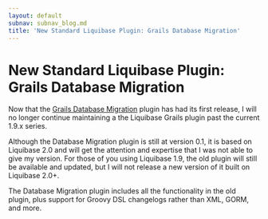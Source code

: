 ```yaml
---
layout: default
subnav: subnav_blog.md
title: 'New Standard Liquibase Plugin: Grails Database Migration'
---
```

# New Standard Liquibase Plugin: Grails Database Migration

Now that the <a href="https://grails-plugins.github.io/grails-database-migration/">Grails Database Migration</a> plugin has had its first release, I will no longer continue maintaining a the Liquibase Grails plugin past the current 1.9.x series.


Although the Database Migration plugin is still at version 0.1, it is based on Liquibase 2.0 and will get the attention and expertise that I was not able to give my version.  For those of you using Liquibase 1.9, the old plugin will still be available and updated, but I will not release a new version of it built on Liquibase 2.0+.


The Database Migration plugin includes all the functionality in the old plugin, plus support for Groovy DSL changelogs rather than XML,  GORM, and more.
